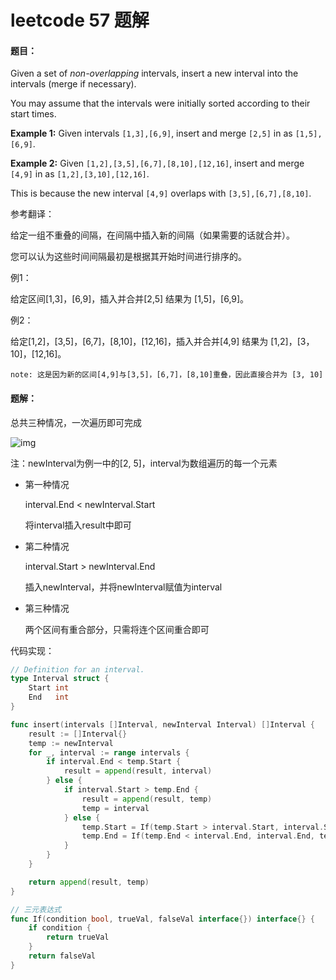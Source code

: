 # leetcode 57 题解

#### 题目：

Given a set of *non-overlapping* intervals, insert a new interval into the intervals (merge if necessary).

You may assume that the intervals were initially sorted according to their start times.

**Example 1:**
Given intervals `[1,3],[6,9]`, insert and merge `[2,5]` in as `[1,5],[6,9]`.

**Example 2:**
Given `[1,2],[3,5],[6,7],[8,10],[12,16]`, insert and merge `[4,9]` in as `[1,2],[3,10],[12,16]`.

This is because the new interval `[4,9]` overlaps with `[3,5],[6,7],[8,10]`.



参考翻译：

给定一组不重叠的间隔，在间隔中插入新的间隔（如果需要的话就合并）。

您可以认为这些时间间隔最初是根据其开始时间进行排序的。

例1：

给定区间[1,3]，[6,9]，插入并合并[2,5] 结果为 [1,5]，[6,9]。

例2：

给定[1,2]，[3,5]，[6,7]，[8,10]，[12,16]，插入并合并[4,9] 结果为 [1,2]，[3，10]，[12,16]。

`note: 这是因为新的区间[4,9]与[3,5]，[6,7]，[8,10]重叠，因此直接合并为 [3, 10]` 



#### 题解：

总共三种情况，一次遍历即可完成

![img](http://p5d4sh44q.bkt.clouddn.com/2018-03-10%2015-44-00%E5%B1%8F%E5%B9%95%E6%88%AA%E5%9B%BE.png)

注：newInterval为例一中的[2, 5]，interval为数组遍历的每一个元素

+ 第一种情况

  interval.End < newInterval.Start

  将interval插入result中即可

+ 第二种情况

  interval.Start > newInterval.End

  插入newInterval，并将newInterval赋值为interval

+ 第三种情况

  两个区间有重合部分，只需将连个区间重合即可



代码实现：

```go
// Definition for an interval.
type Interval struct {
	Start int
	End   int
}

func insert(intervals []Interval, newInterval Interval) []Interval {
	result := []Interval{}
	temp := newInterval
	for _, interval := range intervals {
		if interval.End < temp.Start {
			result = append(result, interval)
		} else {
			if interval.Start > temp.End {
				result = append(result, temp)
				temp = interval
			} else {
				temp.Start = If(temp.Start > interval.Start, interval.Start, temp.Start).(int)
				temp.End = If(temp.End < interval.End, interval.End, temp.End).(int)
			}
		}
	}

	return append(result, temp)
}

// 三元表达式
func If(condition bool, trueVal, falseVal interface{}) interface{} {
	if condition {
		return trueVal
	}
	return falseVal
}
```

